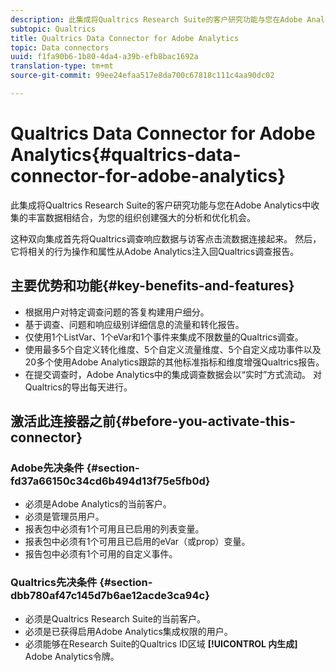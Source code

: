 ```yaml
---
description: 此集成将Qualtrics Research Suite的客户研究功能与您在Adobe Analytics中收集的丰富数据相结合，为您的组织创建强大的分析和优化机会。
subtopic: Qualtrics
title: Qualtrics Data Connector for Adobe Analytics
topic: Data connectors
uuid: f1fa90b6-1b80-4da4-a39b-efb8bac1692a
translation-type: tm+mt
source-git-commit: 99ee24efaa517e8da700c67818c111c4aa90dc02

---
```



# Qualtrics Data Connector for Adobe Analytics{#qualtrics-data-connector-for-adobe-analytics}

此集成将Qualtrics Research Suite的客户研究功能与您在Adobe Analytics中收集的丰富数据相结合，为您的组织创建强大的分析和优化机会。

这种双向集成首先将Qualtrics调查响应数据与访客点击流数据连接起来。 然后，它将相关的行为操作和属性从Adobe Analytics注入回Qualtrics调查报告。

## 主要优势和功能{#key-benefits-and-features}

* 根据用户对特定调查问题的答复构建用户细分。
* 基于调查、问题和响应级别详细信息的流量和转化报告。
* 仅使用1个ListVar、1个eVar和1个事件来集成不限数量的Qualtrics调查。
* 使用最多5个自定义转化维度、5个自定义流量维度、5个自定义成功事件以及20多个使用Adobe Analytics跟踪的其他标准指标和维度增强Qualtrics报告。
* 在提交调查时，Adobe Analytics中的集成调查数据会以“实时”方式流动。 对Qualtrics的导出每天进行。

## 激活此连接器之前{#before-you-activate-this-connector}

### Adobe先决条件 {#section-fd37a66150c34cd6b494d13f75e5fb0d}

* 必须是Adobe Analytics的当前客户。
* 必须是管理员用户。
* 报表包中必须有1个可用且已启用的列表变量。
* 报表包中必须有1个可用且已启用的eVar（或prop）变量。
* 报告包中必须有1个可用的自定义事件。

### Qualtrics先决条件 {#section-dbb780af47c145d7b6ae12acde3ca94c}

* 必须是Qualtrics Research Suite的当前客户。
* 必须是已获得启用Adobe Analytics集成权限的用户。
* 必须能够在Research Suite的Qualtrics ID区域 **[!UICONTROL 内生成]** Adobe Analytics令牌。
